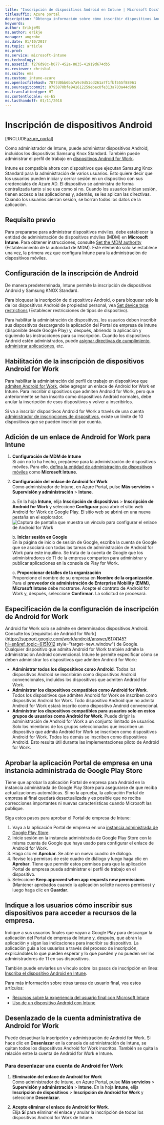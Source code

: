 ```yaml
---
title: "Inscripción de dispositivos Android en Intune | Microsoft Docs"
titlesuffix: Azure portal
description: "Obtenga información sobre cómo inscribir dispositivos Android en Intune."
keywords: 
author: ErikjeMS
ms.author: erikje
manager: angrobe
ms.date: 01/10/2017
ms.topic: article
ms.prod: 
ms.service: microsoft-intune
ms.technology: 
ms.assetid: f276d98c-b077-452a-8835-41919d674db5
ms.reviewer: chrisbal
ms.suite: ems
ms.custom: intune-azure
ms.openlocfilehash: 7877d0bb6ba7a9c9d51cd261a7f1fbf555f88961
ms.sourcegitcommit: 0795870bfe941612259ebec0fe313a783a44d9b9
ms.translationtype: HT
ms.contentlocale: es-ES
ms.lasthandoff: 01/11/2018
---
```

# <a name="enroll-android-devices"></a>Inscripción de dispositivos Android

[!INCLUDE[azure_portal](./includes/azure_portal.md)]

Como administrador de Intune, puede administrar dispositivos Android, incluidos los dispositivos Samsung Knox Standard. También puede administrar el perfil de trabajo en [dispositivos Android for Work](#enable-enrollment-of-android-for-work-devices).

Intune es compatible ahora con dispositivos que ejecutan Samsung Knox Standard para la administración de varios usuarios. Esto quiere decir que los usuarios pueden iniciar y cerrar sesión en un dispositivo con sus credenciales de Azure AD. El dispositivo se administra de forma centralizada tanto si se usa como si no. Cuando los usuarios inician sesión, tienen acceso a las aplicaciones y, además, se les aplican las directivas. Cuando los usuarios cierran sesión, se borran todos los datos de la aplicación.

## <a name="prerequisite"></a>Requisito previo

Para prepararse para administrar dispositivos móviles, debe establecer la entidad de administración de dispositivos móviles (MDM) en **Microsoft Intune**. Para obtener instrucciones, consulte [Set the MDM authority](mdm-authority-set.md) (Establecimiento de la autoridad de MDM). Este elemento solo se establece una vez, la primera vez que configura Intune para la administración de dispositivos móviles.

## <a name="set-up-android-enrollment"></a>Configuración de la inscripción de Android

De manera predeterminada, Intune permite la inscripción de dispositivos Android y Samsung KNOX Standard.

Para bloquear la inscripción de dispositivos Android, o para bloquear solo la de los dispositivos Android de propiedad personal, vea [Set device type restrictions](enrollment-restrictions-set.md) (Establecer restricciones de tipos de dispositivo).

Para habilitar la administración de dispositivos, los usuarios deben inscribir sus dispositivos descargando la aplicación del Portal de empresa de Intune (disponible desde Google Play) y, después, abriendo la aplicación y siguiendo las instrucciones para su inscripción. Cuando los dispositivos Android estén administrados, puede [asignar directivas de cumplimiento](compliance-policy-create-android.md), [administrar aplicaciones](app-management.md), etc.

## <a name="enable-enrollment-of-android-for-work-devices"></a>Habilitación de la inscripción de dispositivos Android for Work

Para habilitar la administración del perfil de trabajo en dispositivos que [admiten Android for Work](https://support.google.com/work/android/answer/6174145?hl=en&ref_topic=6151012), debe agregar un enlace de Android for Work en Intune. Para inscribir dispositivos que admiten Android for Work, pero que anteriormente se han inscrito como dispositivos Android normales, debe anular la inscripción de esos dispositivos y volver a inscribirlos.

Si va a inscribir dispositivos Android for Work a través de una cuenta [administrador de inscripciones de dispositivos](device-enrollment-manager-enroll.md), existe un límite de 10 dispositivos que se pueden inscribir por cuenta.

## <a name="add-android-for-work-binding-for-intune"></a>Adición de un enlace de Android for Work para Intune

1. **Configuración de MDM de Intune**<br>
Si aún no lo ha hecho, prepárese para la administración de dispositivos móviles. Para ello, [defina la entidad de administración de dispositivos móviles](mdm-authority-set.md) como **Microsoft Intune**.
2. **Configuración del enlace de Android for Work**<br>
    Como administrador de Intune, en Azure Portal, pulse **Más servicios** > **Supervisión y administración** > **Intune**.

   a. En la hoja **Intune**, elija **Inscripción de dispositivos** > **Inscripción de Android for Work** y seleccione **Configurar** para abrir el sitio web Android for Work de Google Play. El sitio web se abrirá en una nueva pestaña en el explorador.
   ![Captura de pantalla que muestra un vínculo para configurar el enlace de Android for Work](./media/android-work-bind.png)

   b. **Iniciar sesión en Google**<br>
   En la página de inicio de sesión de Google, escriba la cuenta de Google que se asociará con todas las tareas de administración de Android for Work para este inquilino. Se trata de la cuenta de Google que los administradores de TI de la empresa comparten para administrar y publicar aplicaciones en la consola de Play for Work.

   c. **Proporcionar detalles de la organización**<br>
   Proporcione el nombre de su empresa en **Nombre de la organización**. Para el **proveedor de administración de Enterprise Mobility (EMM)**, **Microsoft Intune** debe mostrarse. Acepte el contrato de Android for Work y, después, seleccione **Confirmar**. La solicitud se procesará.

## <a name="specify-android-for-work-enrollment-settings"></a>Especificación de la configuración de inscripción de Android for Work
   Android for Work solo se admite en determinados dispositivos Android. Consulte los [requisitos de Android for Work](https://support.google.com/work/android/answer/6174145?hl=en&ref_topic=6151012 style="target=new_window") de Google. Cualquier dispositivo que admita Android for Work también admite la administración Android convencional. Intune le permite especificar cómo se deben administrar los dispositivos que admiten Android for Work:

   - **Administrar todos los dispositivos como Android**. Todos los dispositivos Android se inscribirán como dispositivos Android convencionales, incluidos los dispositivos que admiten Android for Work.
   - **Administrar los dispositivos compatibles como Android for Work**. Todos los dispositivos que admiten Android for Work se inscriben como dispositivos Android for Work. Todo dispositivo Android que no admita Android for Work estará inscrito como dispositivo Android convencional.
   - **Administrar los dispositivos compatibles para usuarios solo en estos grupos de usuarios como Android for Work**. Puede dirigir la administración de Android for Work a un conjunto limitado de usuarios. Solo los miembros de los grupos seleccionados que inscriben un dispositivo que admita Android for Work se inscriben como dispositivos Android for Work. Todos los demás se inscriben como dispositivos Android. Esto resulta útil durante las implementaciones piloto de Android for Work.

## <a name="approve-the-company-portal-app-in-the-managed-google-play-store"></a>Aprobar la aplicación Portal de empresa en una instancia administrada de Google Play Store
Tiene que aprobar la aplicación Portal de empresa para Android en la instancia administrada de Google Play Store para asegurarse de que reciba actualizaciones automáticas. Si no la aprueba, la aplicación Portal de empresa al final quedará desactualizada y es posible que no reciba correcciones importantes ni nuevas características cuando Microsoft las publique.

Siga estos pasos para aprobar el Portal de empresa de Intune:

1.  Vaya a la aplicación Portal de empresa en una [instancia administrada de Google Play Store](https://play.google.com/work/apps/details?id=com.microsoft.windowsintune.companyportal).
2.  Inicie sesión en la instancia administrada de Google Play Store con la misma cuenta de Google que haya usado para configurar el enlace de Android for Work.
3.  Haga clic en **Aprobar**.  Se abre un nuevo cuadro de diálogo.
4.  Revise los permisos de este cuadro de diálogo y luego haga clic en **Aprobar**. Tiene que permitir estos permisos para que la aplicación Portal de empresa pueda administrar el perfil de trabajo en el dispositivo.
5.  Seleccione **Keep approved when app requests new permissions** (Mantener aprobados cuando la aplicación solicite nuevos permisos) y luego haga clic en **Guardar**.

<!--  ## Next steps for Android for Work
After configuring the Android for Work binding and settings, you can do the following:
- [Deploy Android for Work apps](android-for-work-apps.md)
- [Add Android for Work configuration policies](android-for-work-policy-settings-in-microsoft-intune.md)  -->

## <a name="tell-your-users-how-to-enroll-their-devices-to-access-company-resources"></a>Indique a los usuarios cómo inscribir sus dispositivos para acceder a recursos de la empresa.

Indique a sus usuarios finales que vayan a Google Play para descargar la aplicación del Portal de empresa de Intune y, después, que abran la aplicación y sigan las indicaciones para inscribir su dispositivo. La aplicación guía a los usuarios a través del proceso de inscripción, explicándoles lo que pueden esperar y lo que pueden y no pueden ver los administradores de TI en sus dispositivos.

También puede enviarles un vínculo sobre los pasos de inscripción en línea: [Inscriba el dispositivo Android en Intune](https://docs.microsoft.com/intune-user-help/enroll-your-device-in-intune-android).

Para más información sobre otras tareas de usuario final, vea estos artículos:

- [Recursos sobre la experiencia del usuario final con Microsoft Intune](end-user-educate.md)
- [Uso de un dispositivo Android con Intune](https://docs.microsoft.com/intune-user-help/using-your-android-device-with-intune)

## <a name="unbind-your-android-for-work-administrative-account"></a>Desenlazado de la cuenta administrativa de Android for Work

Puede desactivar la inscripción y administración de Android for Work. Si hace clic en **Desenlazar** en la consola de administración de Intune, se quitan todos los dispositivos Android for Work inscritos. También se quita la relación entre la cuenta de Android for Work e Intune.

### <a name="to-unbind-an-android-for-work-account"></a>Para desenlazar una cuenta de Android for Work

1. **Eliminación del enlace de Android for Work**<br>
    Como administrador de Intune, en Azure Portal, pulse **Más servicios** > **Supervisión y administración** > **Intune**.  En la hoja **Intune**, elija **Inscripción de dispositivos** > **Inscripción de Android for Work** y seleccione **Desenlazar**.

2. **Acepte eliminar el enlace de Android for Work**.<br>
  Elija **Sí** para eliminar el enlace y anular la inscripción de todos los dispositivos Android for Work de Intune.
